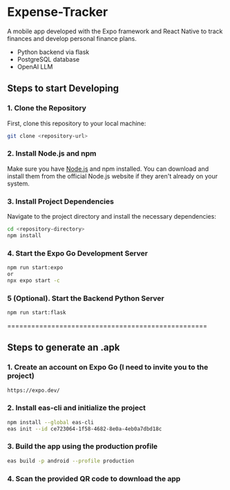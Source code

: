 # Expense-Tracker
A mobile app developed with the Expo framework and React Native to track finances and develop personal finance plans.

- Python backend via flask
- PostgreSQL database
- OpenAI LLM

## Steps to start Developing

### 1. Clone the Repository
First, clone this repository to your local machine:
```bash
git clone <repository-url>
```

### 2. Install Node.js and npm
Make sure you have [Node.js](https://nodejs.org) and npm installed. You can download and install them from the official Node.js website if they aren't already on your system.

### 3. Install Project Dependencies
Navigate to the project directory and install the necessary dependencies:
```bash
cd <repository-directory>
npm install
```

### 4. Start the Expo Go Development Server
```bash
npm run start:expo
or
npx expo start -c
```

### 5 (Optional). Start the Backend Python Server
```bash
npm run start:flask
```

==================================================

## Steps to generate an .apk

### 1. Create an account on Expo Go (I need to invite you to the project)
```bash
https://expo.dev/
```

### 2. Install eas-cli and initialize the project
```bash
npm install --global eas-cli
eas init --id ce723064-1f58-4682-8e0a-4eb0a7dbd18c
```

### 3. Build the app using the production profile
```bash
eas build -p android --profile production
```

### 4. Scan the provided QR code to download the app
